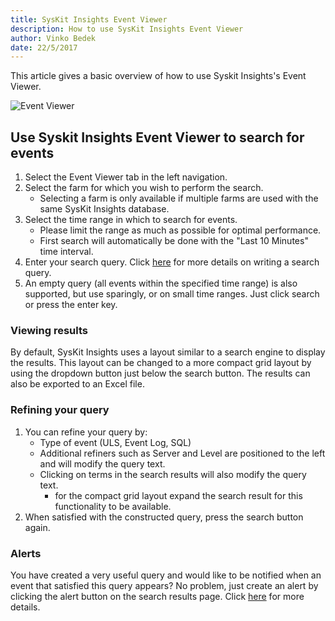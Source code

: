 ```yaml
---
title: SysKit Insights Event Viewer
description: How to use SysKit Insights Event Viewer
author: Vinko Bedek
date: 22/5/2017
---
```


This article gives a basic overview of how to use Syskit Insights's Event Viewer.

![Event Viewer](#img/event-viewer.png)

## Use Syskit Insights Event Viewer to search for events

1. Select the Event Viewer tab in the left navigation. 
2. Select the farm for which you wish to perform the search.
    - Selecting a farm is only available if multiple farms are used with the same  SysKit Insights database.
3. Select the time range in which to search for events.
    - Please limit the range as much as possible for optimal performance. 
    - First search will automatically be done with the "Last 10 Minutes" time interval. 
4. Enter your search query. Click [here](#internal/how-to/search-query) for more details on writing a search query.
5. An empty query (all events within the specified time range) is also supported, but use sparingly, or on small time ranges. Just click search or press the enter key.

### Viewing results
By default, SysKit Insights uses a layout similar to a search engine to display the results. This layout can be changed to a more compact grid layout by using the dropdown button just below the search button. The results can also be exported to an Excel file.

### Refining your query
1. You can refine your query by:
    - Type of event (ULS, Event Log, SQL)
    - Additional refiners such as Server and Level are positioned to the left and will modify the query text.
    - Clicking on terms in the search results will also modify the query text.
      - for the compact grid layout expand the search result for this functionality to be available.
2. When satisfied with the constructed query, press the search button again.

### Alerts
You have created a very useful query and would like to be notified when an event that satisfied this query appears? No problem, just create an alert by clicking the alert button on the search results page. Click [here](#internal/how-to/manage-alerts) for more details.
        